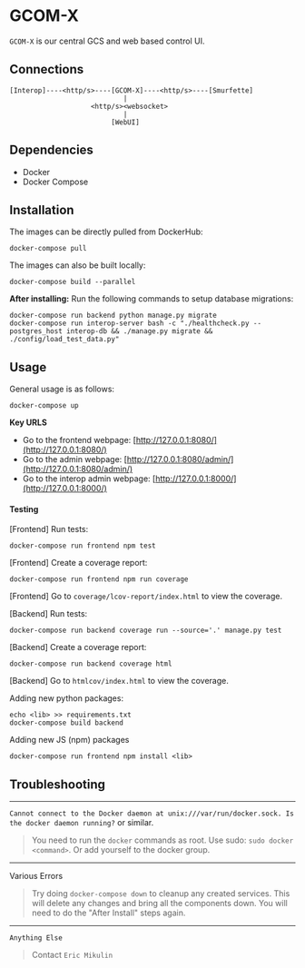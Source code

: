 # GCOM-X
`GCOM-X` is our central GCS and web based control UI.


## Connections
```
[Interop]----<http/s>----[GCOM-X]----<http/s>----[Smurfette]
                            |
                    <http/s><websocket>
                            |
                         [WebUI]
```


## Dependencies
- Docker
- Docker Compose


## Installation
The images can be directly pulled from DockerHub:
```
docker-compose pull
```

The images can also be built locally:
```
docker-compose build --parallel
```

**After installing:** Run the following commands to setup database migrations:
```
docker-compose run backend python manage.py migrate
docker-compose run interop-server bash -c "./healthcheck.py --postgres_host interop-db && ./manage.py migrate && ./config/load_test_data.py"
```


## Usage
General usage is as follows:
```
docker-compose up
```

**Key URLS**
- Go to the frontend webpage: [http://127.0.0.1:8080/](http://127.0.0.1:8080/)
- Go to the admin webpage: [http://127.0.0.1:8080/admin/](http://127.0.0.1:8080/admin/)
- Go to the interop admin webpage: [http://127.0.0.1:8000/](http://127.0.0.1:8000/)


#### Testing
[Frontend] Run tests:
```
docker-compose run frontend npm test
```

[Frontend] Create a coverage report:
```
docker-compose run frontend npm run coverage
```

[Frontend] Go to `coverage/lcov-report/index.html` to view the coverage.

[Backend] Run tests:
```
docker-compose run backend coverage run --source='.' manage.py test
```

[Backend] Create a coverage report:
```
docker-compose run backend coverage html
```

[Backend] Go to `htmlcov/index.html` to view the coverage.

Adding new python packages:
```
echo <lib> >> requirements.txt
docker-compose build backend
```

Adding new JS (npm) packages
```
docker-compose run frontend npm install <lib>
```


## Troubleshooting
----
`Cannot connect to the Docker daemon at unix:///var/run/docker.sock. Is the docker daemon running?` or similar.
> You need to run the `docker` commands as root. Use sudo: `sudo docker <command>`. Or add yourself to the docker group.

----
Various Errors
> Try doing `docker-compose down` to cleanup any created services. This will delete any changes and bring all the components down.
> You will need to do the "After Install" steps again.

----
`Anything Else`
> Contact `Eric Mikulin`
